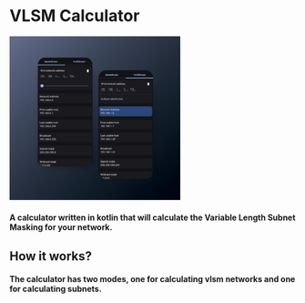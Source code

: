 <h1>VLSM Calculator</h1>
<img width="300" src="https://raw.githubusercontent.com/paucara/vlsm-calculator/refs/heads/master/img/image.png">
<h4>A calculator written in kotlin that will calculate the Variable Length Subnet Masking for your network.</h4>
<h2>How it works?</h2>
<h4>The calculator has two modes, one for calculating vlsm networks and one for calculating subnets.<h4>

